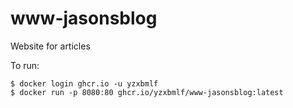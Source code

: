 # www-jasonsblog
Website for articles

To run:

    $ docker login ghcr.io -u yzxbmlf
    $ docker run -p 8080:80 ghcr.io/yzxbmlf/www-jasonsblog:latest
